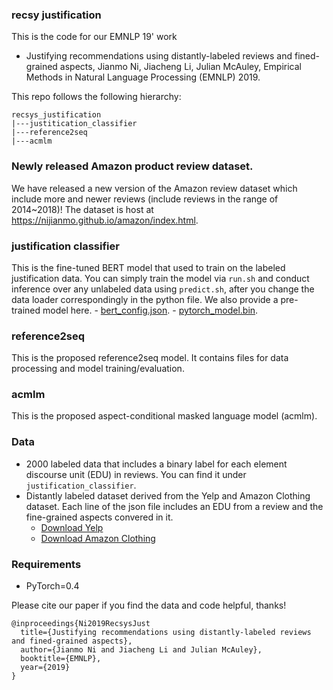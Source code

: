 ### recsy justification
This is the code for our EMNLP 19' work
- Justifying recommendations using distantly-labeled reviews and fined-grained aspects, Jianmo Ni, Jiacheng Li, Julian McAuley, Empirical Methods in Natural Language Processing (EMNLP) 2019.

This repo follows the following hierarchy:
```
recsys_justification
|---justitication_classifier
|---reference2seq
|---acmlm
```

### Newly released Amazon product review dataset.
We have released a new version of the Amazon review dataset which include more and newer reviews (include reviews in the range of 2014~2018)! The dataset is host at https://nijianmo.github.io/amazon/index.html.


### justification classifier 
This is the fine-tuned BERT model that used to train on the labeled justification data. You can simply train the model via `run.sh` and conduct inference over any unlabeled data using `predict.sh`, after you change the data loader correspondingly in the python file. We also provide a pre-trained model here.
	- [bert_config.json](http://deepyeti.ucsd.edu/jianmo/recsys_justification/model/justification_classifier/bert_config.json). 
	- [pytorch_model.bin](http://deepyeti.ucsd.edu/jianmo/recsys_justification/model/justification_classifier/pytorch_model.bin). 

### reference2seq
This is the proposed reference2seq model. It contains files for data processing and model training/evaluation.

### acmlm
This is the proposed aspect-conditional masked language model (acmlm).

### Data
* 2000 labeled data that includes a binary label for each element discourse unit (EDU) in reviews. You can find it under `justification_classifier`.
* Distantly labeled dataset derived from the Yelp and Amazon Clothing dataset. Each line of the json file includes an EDU from a review and the fine-grained aspects convered in it.
    - [Download Yelp](http://deepyeti.ucsd.edu/jianmo/recsys_justification/data/yelp_filter_flat_positive.large.json)
    - [Download Amazon Clothing](http://deepyeti.ucsd.edu/jianmo/recsys_justification/data/cloth_filter_flat_positive.large.json)


### Requirements
- PyTorch=0.4

Please cite our paper if you find the data and code helpful, thanks!
```
@inproceedings{Ni2019RecsysJust
  title={Justifying recommendations using distantly-labeled reviews and fined-grained aspects},
  author={Jianmo Ni and Jiacheng Li and Julian McAuley},
  booktitle={EMNLP},
  year={2019}
}
```

